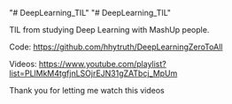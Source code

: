 "# DeepLearning_TIL" 
"# DeepLearning_TIL" 

TIL from studying Deep Learning with MashUp people.

Code: https://github.com/hhytruth/DeepLearningZeroToAll

Videos: https://www.youtube.com/playlist?list=PLlMkM4tgfjnLSOjrEJN31gZATbcj_MpUm

Thank you for letting me watch this videos
